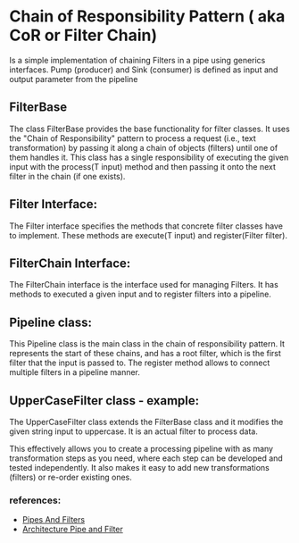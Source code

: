 # Chain of Responsibility Pattern ( aka CoR or Filter Chain)

Is a simple implementation of chaining Filters in a pipe using  generics interfaces. Pump (producer) and Sink (consumer) is defined as input and output parameter from the pipeline

## FilterBase
The class FilterBase<T> provides the base functionality for filter classes. It uses the "Chain of Responsibility" pattern to process a request (i.e., text transformation) by passing it along a chain of objects (filters) until one of them handles it. This class has a single responsibility of executing the given input with the process(T input) method and then passing it onto the next filter in the chain (if one exists).

## Filter Interface:
The Filter<T> interface specifies the methods that concrete filter classes have to implement. These methods are execute(T input) and register(Filter<T> filter).

## FilterChain Interface:
The FilterChain<T> interface is the interface used for managing Filters. It has methods to executed a given input and to register filters into a pipeline.

## Pipeline class:
This Pipeline<T> class is the main class in the chain of responsibility pattern. It represents the start of these chains, and has a root filter, which is the first filter that the input is passed to. The register method allows to connect multiple filters in a pipeline manner.

## UpperCaseFilter class - example:
The UpperCaseFilter class extends the FilterBase class and it modifies the given string input to uppercase. It is an actual filter to process data.

This effectively allows you to create a processing pipeline with as many transformation steps as you need, where each step can be developed and tested independently. 
It also makes it easy to add new transformations (filters) or re-order existing ones.


### references: 
- [Pipes And Filters](http://www.eaipatterns.com/PipesAndFilters.html)
- [Architecture Pipe and Filter](http://www.dossier-andreas.net/software_architecture/pipe_and_filter.html)
